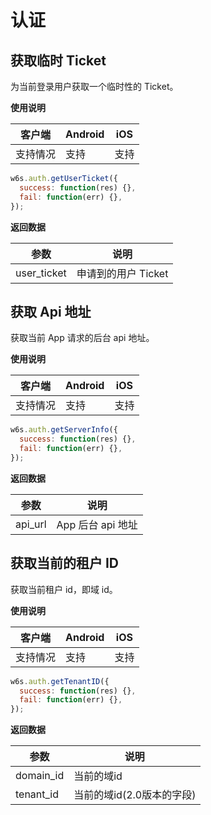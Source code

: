 # 认证

## 获取临时 Ticket

为当前登录用户获取一个临时性的 Ticket。

**使用说明**

| 客户端   | Android | iOS  |
| -------- | ------- | ---- |
| 支持情况 | 支持  | 支持 |

<CodeWrapper fn="auth.getUserTicket">

```js
w6s.auth.getUserTicket({
  success: function(res) {},
  fail: function(err) {},
});
```
</CodeWrapper>

**返回数据**

| 参数 | 说明 |
| - | - | 
| user_ticket | 申请到的用户 Ticket |

## 获取 Api 地址

获取当前 App 请求的后台 api 地址。

**使用说明**

| 客户端   | Android | iOS  |
| -------- | ------- | ---- |
| 支持情况 | 支持  | 支持 |

<CodeWrapper fn="auth.getServerInfo">

```js
w6s.auth.getServerInfo({
  success: function(res) {},
  fail: function(err) {},
});
```
</CodeWrapper>

**返回数据**

| 参数 | 说明 |
| - | - | 
| api_url | App 后台 api 地址 |


## 获取当前的租户 ID

获取当前租户 id，即域 id。

**使用说明**

| 客户端   | Android | iOS  |
| -------- | ------- | ---- |
| 支持情况 | 支持  | 支持 |

<CodeWrapper fn="auth.getTenantID">

```js
w6s.auth.getTenantID({
  success: function(res) {},
  fail: function(err) {},
});
```
</CodeWrapper>

**返回数据**

| 参数 | 说明 |
| - | - | 
| domain_id | 当前的域id |
| tenant_id | 当前的域id(2.0版本的字段) |
